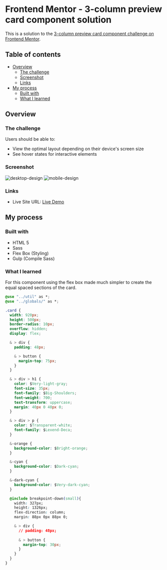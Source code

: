 # Frontend Mentor - 3-column preview card component solution

This is a solution to the [3-column preview card component challenge on Frontend Mentor](https://www.frontendmentor.io/challenges/3column-preview-card-component-pH92eAR2-). 

## Table of contents

- [Overview](#overview)
  - [The challenge](#the-challenge)
  - [Screenshot](#screenshot)
  - [Links](#links)
- [My process](#my-process)
  - [Built with](#built-with)
  - [What I learned](#what-i-learned)

## Overview

### The challenge

Users should be able to:

- View the optimal layout depending on their device's screen size
- See hover states for interactive elements

### Screenshot

![desktop-design](https://user-images.githubusercontent.com/58538880/140853438-3b89c65a-3171-4c1b-9447-9b53d3ff8491.jpg)
![mobile-design](https://user-images.githubusercontent.com/58538880/140853442-864703b8-47cd-4e1f-ab7c-29db3f5b036d.jpg)


### Links

- Live Site URL: [Live Demo](https://rluna15.github.io/3-column-preview-card-component-main/)

## My process

### Built with

- HTML 5
- Sass
- Flex Box (Styling)
- Gulp (Compile Sass)

### What I learned
For this component using the flex box made much simpler to create the equal spaced sections of the card.

```css
@use "../util" as *;
@use "../globals/" as *;

.card {
  width: 920px;
  height: 500px;
  border-radius: 10px;
  overflow: hidden;
  display: flex;

  & > div {
    padding: 48px;

    & > button {
      margin-top: 75px;
    }
  }

  & > div > h1 {
    color: $Very-light-gray;
    font-size: 35px;
    font-family: $Big-Shoulders;
    font-weight: 700;
    text-transform: uppercase;
    margin: 40px 0 40px 0;
  }

  & > div > p {
    color: $Transparent-white;
    font-family: $Lexend-Deca;
  }

  &-orange {
    background-color: $Bright-orange;
  }

  &-cyan {
    background-color: $Dark-cyan;
  }

  &-dark-cyan {
    background-color: $Very-dark-cyan;
  }

  @include breakpoint-down(small){
    width: 327px;
    height: 1326px;
    flex-direction: column;
    margin: 88px 0px 88px 0;

    & > div {
      // padding: 48px;
  
      & > button {
        margin-top: 30px;
      }
    }
  }
}

```


